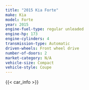 ```yaml
---
title: "2015 Kia Forte"
make: Kia
model: Forte
year: 2015
engine-fuel-type: regular unleaded
engine-hp: 173
engine-cylinders: 4
transmission-type: Automatic
driven-wheels: Front wheel drive
number-of-doors: 2
market-category: N/A
vehicle-size: Compact
vehicle-style: Coupe
---
```


{{< car_info >}}
